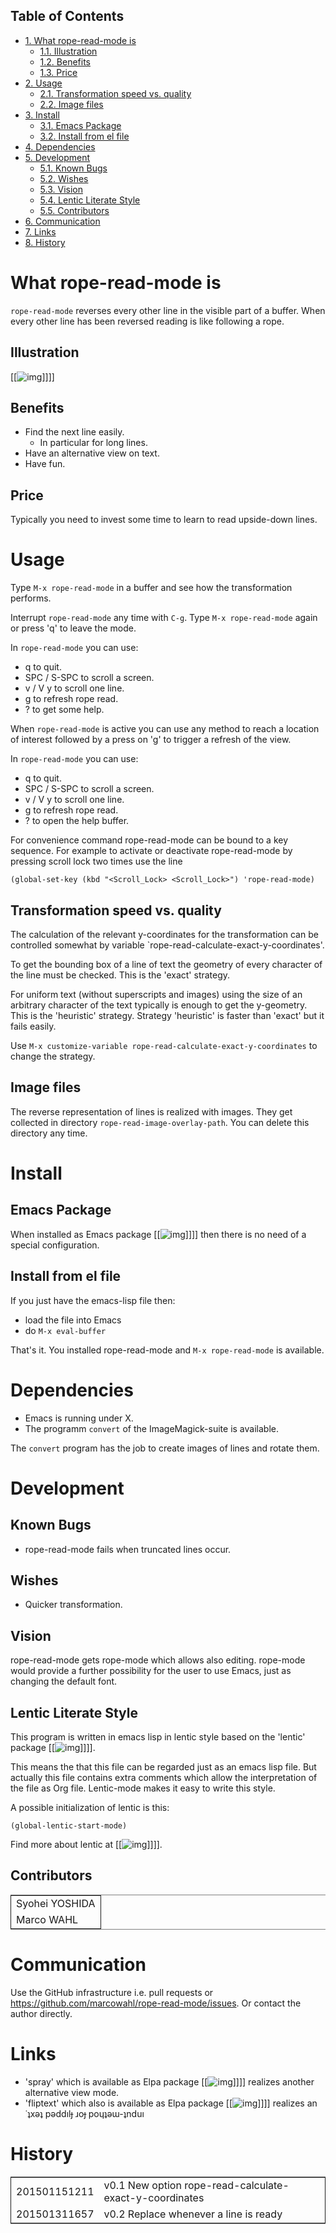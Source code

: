 <div id="table-of-contents">
<h2>Table of Contents</h2>
<div id="text-table-of-contents">
<ul>
<li><a href="#sec-1">1. What rope-read-mode is</a>
<ul>
<li><a href="#sec-1-1">1.1. Illustration</a></li>
<li><a href="#sec-1-2">1.2. Benefits</a></li>
<li><a href="#sec-1-3">1.3. Price</a></li>
</ul>
</li>
<li><a href="#sec-2">2. Usage</a>
<ul>
<li><a href="#sec-2-1">2.1. Transformation speed vs. quality</a></li>
<li><a href="#sec-2-2">2.2. Image files</a></li>
</ul>
</li>
<li><a href="#sec-3">3. Install</a>
<ul>
<li><a href="#sec-3-1">3.1. Emacs Package</a></li>
<li><a href="#sec-3-2">3.2. Install from el file</a></li>
</ul>
</li>
<li><a href="#sec-4">4. Dependencies</a></li>
<li><a href="#sec-5">5. Development</a>
<ul>
<li><a href="#sec-5-1">5.1. Known Bugs</a></li>
<li><a href="#sec-5-2">5.2. Wishes</a></li>
<li><a href="#sec-5-3">5.3. Vision</a></li>
<li><a href="#sec-5-4">5.4. Lentic Literate Style</a></li>
<li><a href="#sec-5-5">5.5. Contributors</a></li>
</ul>
</li>
<li><a href="#sec-6">6. Communication</a></li>
<li><a href="#sec-7">7. Links</a></li>
<li><a href="#sec-8">8. History</a></li>
</ul>
</div>
</div>



# What rope-read-mode is<a id="sec-1"></a>

`rope-read-mode` reverses every other line in the visible part of a
buffer.  When every other line has been reversed reading is like
following a rope.

## Illustration<a id="sec-1-1"></a>

[[![img](rope-read-illustration.png][[[file:./rope-read-illustration.png)]]]]

## Benefits<a id="sec-1-2"></a>

-   Find the next line easily.
    -   In particular for long lines.
-   Have an alternative view on text.
-   Have fun.

## Price<a id="sec-1-3"></a>

Typically you need to invest some time to learn to read upside-down
lines.

# Usage<a id="sec-2"></a>

Type `M-x rope-read-mode` in a buffer and see how the transformation
performs.

Interrupt `rope-read-mode` any time with `C-g`.  Type `M-x
rope-read-mode` again or press 'q' to leave the mode.

In `rope-read-mode` you can use:

-   q to quit.
-   SPC / <backspace> S-SPC to scroll a screen.
-   v <return> / V y to scroll one line.
-   g to refresh rope read.
-   ? to get some help.

When `rope-read-mode` is active you can use any method to reach a
location of interest followed by a press on 'g' to trigger a refresh
of the view.

In `rope-read-mode` you can use:

-   q to quit.
-   SPC / <backspace> S-SPC to scroll a screen.
-   v <return> / V y to scroll one line.
-   g to refresh rope read.
-   ? to open the help buffer.

For convenience command rope-read-mode can be bound to a key
sequence.  For example to activate or deactivate rope-read-mode by
pressing scroll lock two times use the line

    (global-set-key (kbd "<Scroll_Lock> <Scroll_Lock>") 'rope-read-mode)

## Transformation speed vs. quality<a id="sec-2-1"></a>

The calculation of the relevant y-coordinates for the transformation
can be controlled somewhat by variable
\`rope-read-calculate-exact-y-coordinates'.

To get the bounding box of a line of text the geometry of every
character of the line must be checked.  This is the 'exact' strategy.

For uniform text (without superscripts and images) using the size of
an arbitrary character of the text typically is enough to get the
y-geometry.  This is the 'heuristic' strategy.  Strategy 'heuristic'
is faster than 'exact' but it fails easily.

Use `M-x customize-variable rope-read-calculate-exact-y-coordinates`
to change the strategy.

## Image files<a id="sec-2-2"></a>

The reverse representation of lines is realized with images.  They get
collected in directory `rope-read-image-overlay-path`.  You can delete
this directory any time.

# Install<a id="sec-3"></a>

## Emacs Package<a id="sec-3-1"></a>

When installed as Emacs package
[[![img](//melpa.org/#/rope-read-mode][[[file:http:/melpa.org/packages/rope-read-mode-badge.svg)]]]] then there is
no need of a special configuration.

## Install from el file<a id="sec-3-2"></a>

If you just have the emacs-lisp file then:

-   load the file into Emacs
-   do `M-x eval-buffer`

That's it.  You installed rope-read-mode and `M-x rope-read-mode` is
available.

# Dependencies<a id="sec-4"></a>

-   Emacs is running under X.
-   The programm `convert` of the ImageMagick-suite is available.

The `convert` program has the job to create images of lines and rotate
them.

# Development<a id="sec-5"></a>

## Known Bugs<a id="sec-5-1"></a>

-   rope-read-mode fails when truncated lines occur.

## Wishes<a id="sec-5-2"></a>

-   Quicker transformation.

## Vision<a id="sec-5-3"></a>

rope-read-mode gets rope-mode which allows also editing.  rope-mode
would provide a further possibility for the user to use Emacs, just as
changing the default font.

## Lentic Literate Style<a id="sec-5-4"></a>

This program is written in emacs lisp in lentic style based on the
'lentic' package [[![img](//melpa.org/#/lentic][[[file:http:/melpa.org/packages/lentic-badge.svg)]]]].

This means the that this file can be regarded just as an emacs lisp
file.  But actually this file contains extra comments which allow the
interpretation of the file as Org file.  Lentic-mode makes it easy to
write this style.

A possible initialization of lentic is this:

    (global-lentic-start-mode)

Find more about lentic at
[[![img](//melpa.org/#/lentic][[[file:http:/melpa.org/packages/lentic-badge.svg)]]]].

## Contributors<a id="sec-5-5"></a>

<table border="2" cellspacing="0" cellpadding="6" rules="groups" frame="hsides">


<colgroup>
<col  class="left" />
</colgroup>
<tbody>
<tr>
<td class="left">Syohei YOSHIDA</td>
</tr>


<tr>
<td class="left">Marco WAHL</td>
</tr>
</tbody>
</table>

# Communication<a id="sec-6"></a>

Use the GitHub infrastructure i.e. pull requests or
<https://github.com/marcowahl/rope-read-mode/issues>.  Or contact the
author directly.

# Links<a id="sec-7"></a>

-   'spray' which is available as Elpa package
    [[![img](//melpa.org/#/spray][[[file:http:/melpa.org/packages/spray-badge.svg)]]]] realizes another
    alternative view mode.
-   'fliptext' which also is available as Elpa package
    [[![img](//melpa.org/#/fliptext][[[file:http:/melpa.org/packages/fliptext-badge.svg)]]]] realizes an
    ˙ʇxǝʇ pǝddılɟ ɹoɟ poɥʇǝɯ-ʇnduı

# History<a id="sec-8"></a>

<table border="2" cellspacing="0" cellpadding="6" rules="groups" frame="hsides">


<colgroup>
<col  class="right" />

<col  class="left" />
</colgroup>
<tbody>
<tr>
<td class="right">201501151211</td>
<td class="left">v0.1 New option rope-read-calculate-exact-y-coordinates</td>
</tr>


<tr>
<td class="right">201501311657</td>
<td class="left">v0.2 Replace whenever a line is ready</td>
</tr>
</tbody>
</table>
